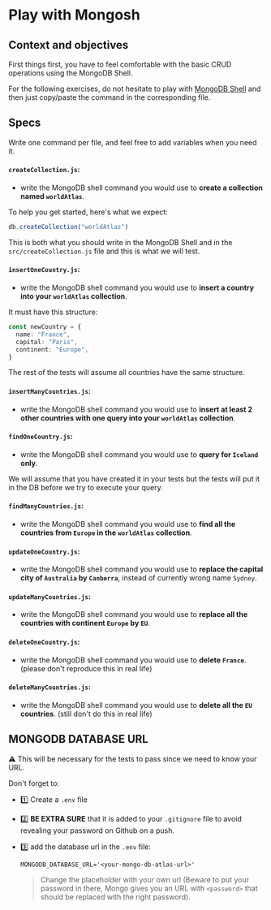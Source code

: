 # Play with Mongosh

## Context and objectives

First things first, you have to feel comfortable with the basic CRUD operations using the MongoDB Shell.

For the following exercises, do not hesitate to play with [MongoDB Shell](https://docs.mongodb.com/mongodb-shell/) and then just copy/paste the command in the corresponding file.

## Specs

Write one command per file, and feel free to add variables when you need it.

#### `createCollection.js`:

- write the MongoDB shell command you would use to **create a collection named `worldAtlas`**.

To help you get started, here's what we expect:

```js
db.createCollection("worldAtlas")
```

This is both what you should write in the MongoDB Shell and in the `src/createCollection.js` file and this is what we will test.

#### `insertOneCountry.js`:

- write the MongoDB shell command you would use to **insert a country into your `worldAtlas` collection**.

It must have this structure:

```typescript
const newCountry = {
  name: "France",
  capital: "Paris",
  continent: "Europe",
}
```

The rest of the tests will assume all countries have the same structure.

#### `insertManyCountries.js`:

- write the MongoDB shell command you would use to **insert at least 2 other countries with one query into your `worldAtlas` collection**.

#### `findOneCountry.js`:

- write the MongoDB shell command you would use to **query for `Iceland` only**.

We will assume that you have created it in your tests but the tests will put it in the DB before we try to execute your query.

#### `findManyCountries.js`:

- write the MongoDB shell command you would use to **find all the countries from `Europe` in the `worldAtlas` collection**.

#### `updateOneCountry.js`:

- write the MongoDB shell command you would use to **replace the capital city of `Australia` by `Canberra`**, instead of currently wrong name `Sydney`.

#### `updateManyCountries.js`:

- write the MongoDB shell command you would use to **replace all the countries with continent `Europe` by `EU`**.

#### `deleteOneCountry.js`:

- write the MongoDB shell command you would use to **delete `France`**. (please don't reproduce this in real life)

#### `deleteManyCountries.js`:

- write the MongoDB shell command you would use to **delete all the `EU` countries**. (still don't do this in real life)

## MONGODB DATABASE URL

⚠️ This will be necessary for the tests to pass since we need to know your URL.

Don't forget to:

- 1️⃣ Create a `.env` file
- 2️⃣ **BE EXTRA SURE** that it is added to your `.gitignore` file to avoid revealing your password on Github on a push.
- 3️⃣ add the database url in the `.env` file:

  ```shell
  MONGODB_DATABASE_URL='<your-mongo-db-atlas-url>'
  ```

  > Change the placeholder with your own url (Beware to put your password in there, Mongo gives you an URL with `<password>` that should be replaced with the right password).
